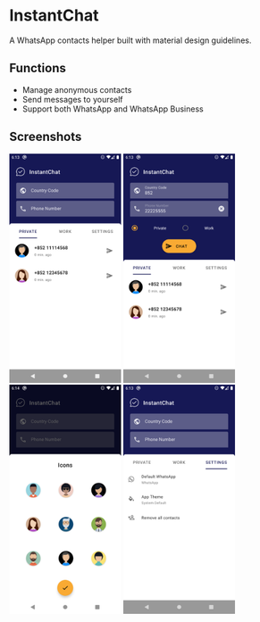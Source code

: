 # InstantChat
A WhatsApp contacts helper built with material design guidelines.

## Functions
- Manage anonymous contacts
- Send messages to yourself
- Support both WhatsApp and WhatsApp Business

## Screenshots
<div>
    <img src="./screenshots/contacts_list.png" alt="drawing" width="200"/>
    <img src="./screenshots/contacts_add.png" alt="drawing" width="200"/>
</div>
<div>
    <img src="./screenshots/avatars.png" alt="drawing" width="200"/>
    <img src="./screenshots/settings.png" alt="drawing" width="200"/>
</div>

